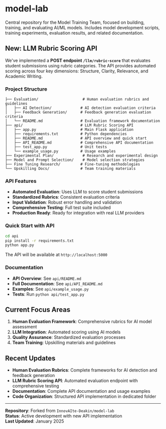 # model-lab
Central repository for the Model Training Team, focused on building, training, and evaluating AI/ML models. Includes model development scripts, training experiments, evaluation results, and related documentation.

## New: LLM Rubric Scoring API

We've implemented a **POST endpoint `/llm/rubric-score`** that evaluates student submissions using rubric categories. The API provides automated scoring across four key dimensions: Structure, Clarity, Relevance, and Academic Writing.

### Project Structure
```
├── Evaluation/                    # Human evaluation rubrics and guidelines
│   ├── AI Detection/             # AI detection evaluation criteria
│   ├── Feedback Generation/      # Feedback generation evaluation criteria
│   └── README.md                 # Evaluation framework documentation
├── api/                          # LLM Rubric Scoring API
│   ├── app.py                    # Main Flask application
│   ├── requirements.txt          # Python dependencies
│   ├── README.md                 # API overview and quick start
│   ├── API_README.md             # Comprehensive API documentation
│   ├── test_app.py               # Unit tests
│   └── example_usage.py          # Usage examples
├── Experimental Plan/             # Research and experimental design
├── Model and Prompt Selection/    # Model selection strategies
├── Fine Tuning Research/         # Fine-tuning methodologies
└── Upskilling Docs/              # Team training materials
```

### API Features
- **Automated Evaluation**: Uses LLM to score student submissions
- **Standardized Rubrics**: Consistent evaluation criteria
- **Input Validation**: Robust error handling and validation
- **Comprehensive Testing**: Full test suite included
- **Production Ready**: Ready for integration with real LLM providers

### Quick Start with API
```bash
cd api
pip install -r requirements.txt
python app.py
```

The API will be available at `http://localhost:5000`

### Documentation
- **API Overview**: See `api/README.md`
- **Full Documentation**: See `api/API_README.md`
- **Examples**: See `api/example_usage.py`
- **Tests**: Run `python api/test_app.py`

## Current Focus Areas

1. **Human Evaluation Framework**: Comprehensive rubrics for AI model assessment
2. **LLM Integration**: Automated scoring using AI models
3. **Quality Assurance**: Standardized evaluation processes
4. **Team Training**: Upskilling materials and guidelines

## Recent Updates

- **Human Evaluation Rubrics**: Complete frameworks for AI detection and feedback generation
- **LLM Rubric Scoring API**: Automated evaluation endpoint with comprehensive testing
- **Documentation**: Complete API documentation and usage examples
- **Code Organization**: Structured API implementation in dedicated folder

---

**Repository**: Forked from `InnovAIte-Deakin/model-lab`  
**Status**: Active development with new API implementation  
**Last Updated**: January 2025